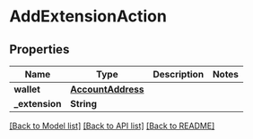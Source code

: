 # AddExtensionAction

## Properties
Name | Type | Description | Notes
------------ | ------------- | ------------- | -------------
**wallet** | [**AccountAddress**](AccountAddress.md) |  | 
**_extension** | **String** |  | 

[[Back to Model list]](../README.md#documentation-for-models) [[Back to API list]](../README.md#documentation-for-api-endpoints) [[Back to README]](../README.md)


